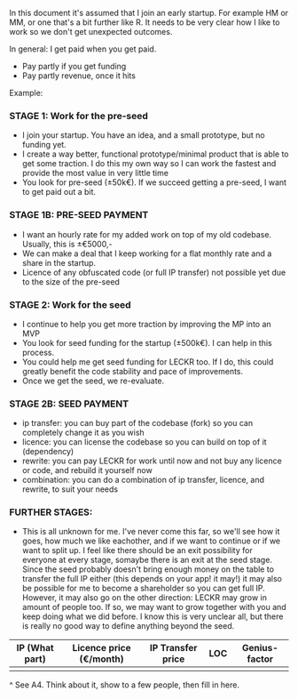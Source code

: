 In this document it's assumed that I join an early startup. For example HM or MM, or one that's a bit further like R. It needs to be very clear how I like to work so we don't get unexpected outcomes.

In general: I get paid when you get paid.
- Pay partly if you get funding
- Pay partly revenue, once it hits

Example:

### STAGE 1: Work for the pre-seed

- I join your startup. You have an idea, and a small prototype, but no funding yet.
- I create a way better, functional prototype/minimal product that is able to get some traction. I do this my own way so I can work the fastest and provide the most value in very little time
- You look for pre-seed (±50k€). If we succeed getting a pre-seed, I want to get paid out a bit.

### STAGE 1B: PRE-SEED PAYMENT

- I want an hourly rate for my added work on top of my old codebase. Usually, this is ±€5000,-
- We can make a deal that I keep working for a flat monthly rate and a share in the startup.
- Licence of any obfuscated code (or full IP transfer) not possible yet due to the size of the pre-seed

### STAGE 2: Work for the seed

- I continue to help you get more traction by improving the MP into an MVP
- You look for seed funding for the startup (±500k€). I can help in this process.
- You could help me get seed funding for LECKR too. If I do, this could greatly benefit the code stability and pace of improvements. 
- Once we get the seed, we re-evaluate.

### STAGE 2B: SEED PAYMENT

- ip transfer:  you can buy part of the codebase (fork) so you can completely change it as you wish
- licence:      you can license the codebase so you can build on top of it (dependency)
- rewrite:      you can pay LECKR for work until now and not buy any licence or code, and rebuild it yourself now
- combination:  you can do a combination of ip transfer, licence, and rewrite, to suit your needs

### FURTHER STAGES:
- This is all unknown for me. I've never come this far, so we'll see how it goes, how much we like eachother, and if we want to continue or if we want to split up. I feel like there should be an exit possibility for everyone at every stage, somaybe there is an exit at the seed stage. Since the seed probably doesn't bring enough money on the table to transfer the full IP either (this depends on your app! it may!) it may also be possible for me to become a shareholder so you can get full IP. However, it may also go on the other direction: LECKR may grow in amount of people too. If so, we may want to grow together with you and keep doing what we did before. I know this is very unclear all, but there is really no good way to define anything beyond the seed.


| IP (What part) | Licence price (€/month) | IP Transfer price | LOC | Genius-factor |
| -------------- | ----------------------- | ----------------- | --- | ------------- |
|                |                         |                   |     |               |

^ See A4. Think about it, show to a few people, then fill in here.